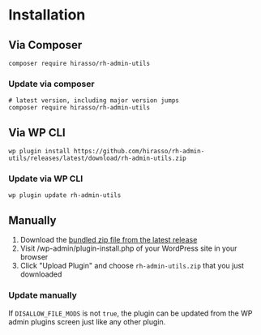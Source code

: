 # Installation

## Via Composer

```shell
composer require hirasso/rh-admin-utils
```

### Update via composer

```shell
# latest version, including major version jumps
composer require hirasso/rh-admin-utils
```

## Via WP CLI

```shell
wp plugin install https://github.com/hirasso/rh-admin-utils/releases/latest/download/rh-admin-utils.zip
```

### Update via WP CLI

```shell
wp plugin update rh-admin-utils
```

## Manually

1. Download the [bundled zip file from the latest release](https://github.com/hirasso/rh-admin-utils/releases/latest/download/rh-admin-utils.zip)
2. Visit /wp-admin/plugin-install.php of your WordPress site in your browser
3. Click "Upload Plugin" and choose `rh-admin-utils.zip` that you just downloaded

### Update manually

If `DISALLOW_FILE_MODS` is not `true`, the plugin can be updated from the WP admin plugins screen just like any other plugin.
